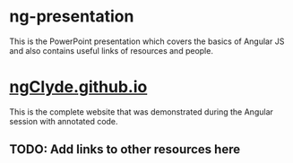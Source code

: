 # ng-presentation
This is the PowerPoint presentation which covers the basics of Angular JS and also contains useful links of resources and people.

# [ngClyde.github.io](https://github.com/ngClyde/ngClyde.github.io)
This is the complete website that was demonstrated during the Angular session with annotated code.

## TODO: Add links to other resources here
